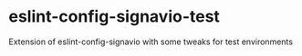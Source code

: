 # eslint-config-signavio-test
Extension of eslint-config-signavio with some tweaks for test environments
